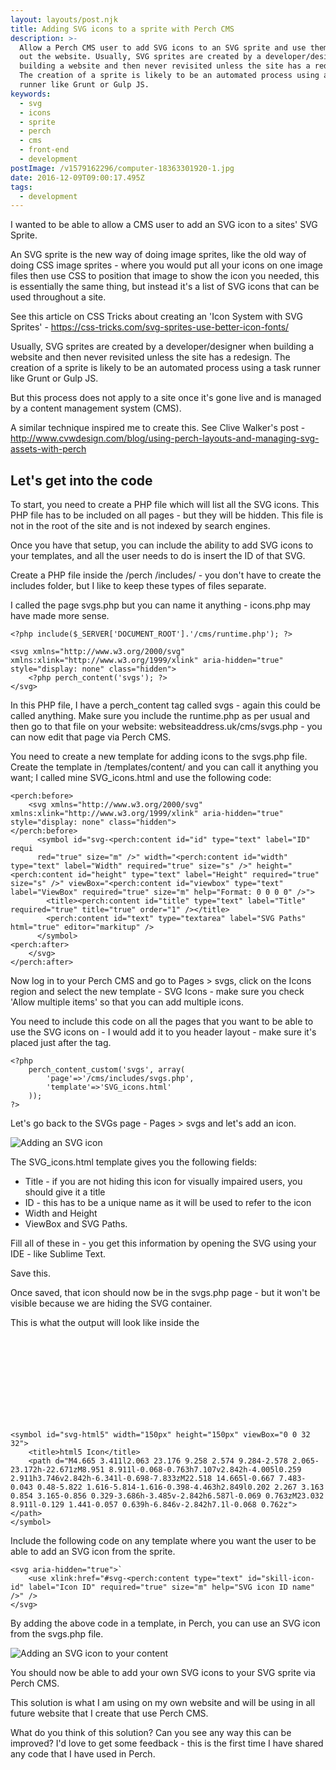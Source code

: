 ```yaml
---
layout: layouts/post.njk
title: Adding SVG icons to a sprite with Perch CMS
description: >-
  Allow a Perch CMS user to add SVG icons to an SVG sprite and use them through
  out the website. Usually, SVG sprites are created by a developer/designer when
  building a website and then never revisited unless the site has a redesign.
  The creation of a sprite is likely to be an automated process using a task
  runner like Grunt or Gulp JS.
keywords:
  - svg
  - icons
  - sprite
  - perch
  - cms
  - front-end
  - development
postImage: /v1579162296/computer-18363301920-1.jpg
date: 2016-12-09T09:00:17.495Z
tags:
  - development
---
```

I wanted to be able to allow a CMS user to add an SVG icon to a sites' SVG Sprite.

An SVG sprite is the new way of doing image sprites, like the old way of doing CSS image sprites - where you would put all your icons on one image files then use CSS to position that image to show the icon you needed, this is essentially the same thing, but instead it's a list of SVG icons that can be used throughout a site.

See this article on CSS Tricks about creating an 'Icon System with SVG Sprites' - https://css-tricks.com/svg-sprites-use-better-icon-fonts/

Usually, SVG sprites are created by a developer/designer when building a website and then never revisited unless the site has a redesign. The creation of a sprite is likely to be an automated process using a task runner like Grunt or Gulp JS.

But this process does not apply to a site once it's gone live and is managed by a content management system (CMS).

A similar technique inspired me to create this. See Clive Walker's post - http://www.cvwdesign.com/blog/using-perch-layouts-and-managing-svg-assets-with-perch

## Let's get into the code

To start, you need to create a PHP file which will list all the SVG icons. This PHP file has to be  included on all pages - but they will be hidden. This file is not in the root of the site and is not indexed by search engines.

Once you have that setup, you can include the ability to add SVG icons to your templates, and all the user needs to do is insert the ID of that SVG.

Create a PHP file inside the /perch /includes/ - you don't have to create the includes folder, but I like to keep these types of files separate.

I called the page svgs.php but you can name it anything - icons.php may have made more sense.

```
<?php include($_SERVER['DOCUMENT_ROOT'].'/cms/runtime.php'); ?>

<svg xmlns="http://www.w3.org/2000/svg" xmlns:xlink="http://www.w3.org/1999/xlink" aria-hidden="true" style="display: none" class="hidden">
    <?php perch_content('svgs'); ?>
</svg>
```

In this PHP file, I have a perch_content tag called svgs - again this could be called anything. Make sure you include the runtime.php as per usual and then go to that file on your website: websiteaddress.uk/cms/svgs.php - you can now edit that page via Perch CMS.

You need to create a new template for adding icons to the svgs.php file. Create the template in /templates/content/ and you can call it anything you want; I called mine SVG_icons.html and use the following code:

```
<perch:before>
    <svg xmlns="http://www.w3.org/2000/svg" xmlns:xlink="http://www.w3.org/1999/xlink" aria-hidden="true" style="display: none" class="hidden">
</perch:before>
      <symbol id="svg-<perch:content id="id" type="text" label="ID" requi
      red="true" size="m" />" width="<perch:content id="width" type="text" label="Width" required="true" size="s" />" height="<perch:content id="height" type="text" label="Height" required="true" size="s" />" viewBox="<perch:content id="viewbox" type="text" label="ViewBox" required="true" size="m" help="Format: 0 0 0 0" />">
        <title><perch:content id="title" type="text" label="Title" required="true" title="true" order="1" /></title>
        <perch:content id="text" type="textarea" label="SVG Paths" html="true" editor="markitup" />
      </symbol>
<perch:after>
    </svg>
</perch:after>
```

Now log in to your Perch CMS and go to Pages > svgs, click on the Icons region and select the new template - SVG Icons - make sure you check 'Allow multiple items' so that you can add multiple icons.

You need to include this code on all the pages that you want to be able to use the SVG icons on - I would add it to you header layout - make sure it's placed just after the <body> tag.

```
<?php
    perch_content_custom('svgs', array(
        'page'=>'/cms/includes/svgs.php',
        'template'=>'SVG_icons.html'
    ));
?>
```

Let's go back to the SVGs page - Pages > svgs and let's add an icon.

![Adding an SVG icon](/assets/imgs/svgs-1.png "Adding an SVG icon")

The SVG_icons.html template gives you the following fields:

* Title - if you are not hiding this icon for visually impaired users, you should give it a title
* ID - this has to be a unique name as it will be used to refer to the icon
* Width and Height
* ViewBox and SVG Paths.

Fill all of these in - you get this information by opening the SVG using your IDE - like Sublime Text.

Save this.

Once saved, that icon should now be in the svgs.php page - but it won't be visible because we are hiding the SVG container.

This is what the output will look like inside the <svg> tag in the svgs.php file:

```
<symbol id="svg-html5" width="150px" height="150px" viewBox="0 0 32 32">
    <title>html5 Icon</title>
    <path d="M4.665 3.411l2.063 23.176 9.258 2.574 9.284-2.578 2.065-23.172h-22.671zM8.951 8.911l-0.068-0.763h7.107v2.842h-4.005l0.259 2.911h3.746v2.842h-6.341l-0.698-7.833zM22.518 14.665l-0.667 7.483-0.043 0.48-5.822 1.616-5.814-1.616-0.398-4.463h2.849l0.202 2.267 3.163 0.854 3.165-0.856 0.329-3.686h-3.485v-2.842h6.587l-0.069 0.763zM23.032 8.911l-0.129 1.441-0.057 0.639h-6.846v-2.842h7.1l-0.068 0.762z"></path>
</symbol>
```

Include the following code on any template where you want the user to be able to add an SVG icon from the sprite.

```
<svg aria-hidden="true">`
    <use xlink:href="#svg-<perch:content type="text" id="skill-icon-id" label="Icon ID" required="true" size="m" help="SVG icon ID name" />" />
</svg>
```

By adding the above code in a template, in Perch, you can use an SVG icon from the svgs.php file.

![Adding an SVG icon to your content](/assets/imgs/svgs-2.png "Adding an SVG icon to your content")

You should now be able to add your own SVG icons to your SVG sprite via Perch CMS.

This solution is what I am using on my own website and will be using in all future website that I create that use Perch CMS.

What do you think of this solution? Can you see any way this can be improved? I'd love to get some feedback - this is the first time I have shared any code that I have used in Perch.

